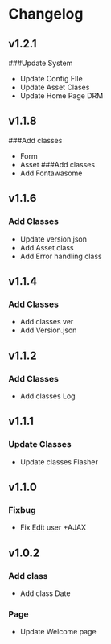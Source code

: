 # Changelog
## v1.2.1
###Update System
* Update Config FIle
* Update Asset Clases
* Update Home Page DRM

## v1.1.8
###Add classes
* Form
* Asset
###Add classes
* Add Fontawasome

## v1.1.6
### Add Classes
* Update version.json
* Add Asset class
* Add Error handling class

## v1.1.4
### Add Classes
* Add classes ver
* Add Version.json

## v1.1.2
### Add Classes
* Add classes Log

## v1.1.1
### Update Classes
* Update classes Flasher

## v1.1.0
### Fixbug
* Fix Edit user +AJAX

## v1.0.2
### Add class
* Add class Date
### Page
* Update Welcome page
